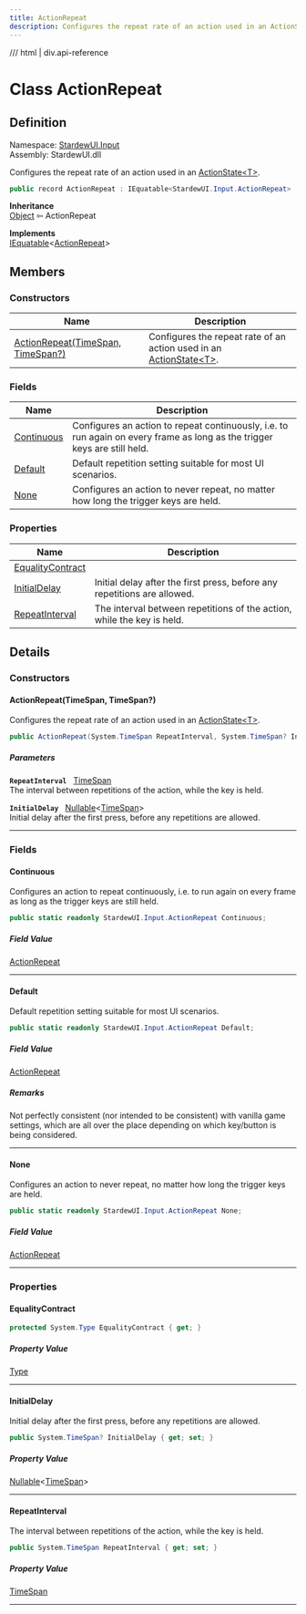 ```yaml
---
title: ActionRepeat
description: Configures the repeat rate of an action used in an ActionState&lt;T&gt;.
---
```


<link rel="stylesheet" href="/StardewUI/stylesheets/reference.css" />

/// html | div.api-reference

# Class ActionRepeat

## Definition

<div class="api-definition" markdown>

Namespace: [StardewUI.Input](index.md)  
Assembly: StardewUI.dll  

</div>

Configures the repeat rate of an action used in an [ActionState&lt;T&gt;](actionstate-1.md).

```cs
public record ActionRepeat : IEquatable<StardewUI.Input.ActionRepeat>
```

**Inheritance**  
[Object](https://learn.microsoft.com/en-us/dotnet/api/system.object) ⇦ ActionRepeat

**Implements**  
[IEquatable](https://learn.microsoft.com/en-us/dotnet/api/system.iequatable-1)<[ActionRepeat](actionrepeat.md)>

## Members

### Constructors

 | Name | Description |
| --- | --- |
| [ActionRepeat(TimeSpan, TimeSpan?)](#actionrepeattimespan-timespan) | Configures the repeat rate of an action used in an [ActionState&lt;T&gt;](actionstate-1.md). | 

### Fields

 | Name | Description |
| --- | --- |
| [Continuous](#continuous) | Configures an action to repeat continuously, i.e. to run again on every frame as long as the trigger keys are still held. | 
| [Default](#default) | Default repetition setting suitable for most UI scenarios. | 
| [None](#none) | Configures an action to never repeat, no matter how long the trigger keys are held. | 

### Properties

 | Name | Description |
| --- | --- |
| [EqualityContract](#equalitycontract) |  | 
| [InitialDelay](#initialdelay) | Initial delay after the first press, before any repetitions are allowed. | 
| [RepeatInterval](#repeatinterval) | The interval between repetitions of the action, while the key is held. | 

## Details

### Constructors

#### ActionRepeat(TimeSpan, TimeSpan?)

Configures the repeat rate of an action used in an [ActionState&lt;T&gt;](actionstate-1.md).

```cs
public ActionRepeat(System.TimeSpan RepeatInterval, System.TimeSpan? InitialDelay);
```

##### Parameters

**`RepeatInterval`** &nbsp; [TimeSpan](https://learn.microsoft.com/en-us/dotnet/api/system.timespan)  
The interval between repetitions of the action, while the key is held.

**`InitialDelay`** &nbsp; [Nullable](https://learn.microsoft.com/en-us/dotnet/api/system.nullable-1)<[TimeSpan](https://learn.microsoft.com/en-us/dotnet/api/system.timespan)>  
Initial delay after the first press, before any repetitions are allowed.

-----

### Fields

#### Continuous

Configures an action to repeat continuously, i.e. to run again on every frame as long as the trigger keys are still held.

```cs
public static readonly StardewUI.Input.ActionRepeat Continuous;
```

##### Field Value

[ActionRepeat](actionrepeat.md)

-----

#### Default

Default repetition setting suitable for most UI scenarios.

```cs
public static readonly StardewUI.Input.ActionRepeat Default;
```

##### Field Value

[ActionRepeat](actionrepeat.md)

##### Remarks

Not perfectly consistent (nor intended to be consistent) with vanilla game settings, which are all over the place depending on which key/button is being considered.

-----

#### None

Configures an action to never repeat, no matter how long the trigger keys are held.

```cs
public static readonly StardewUI.Input.ActionRepeat None;
```

##### Field Value

[ActionRepeat](actionrepeat.md)

-----

### Properties

#### EqualityContract



```cs
protected System.Type EqualityContract { get; }
```

##### Property Value

[Type](https://learn.microsoft.com/en-us/dotnet/api/system.type)

-----

#### InitialDelay

Initial delay after the first press, before any repetitions are allowed.

```cs
public System.TimeSpan? InitialDelay { get; set; }
```

##### Property Value

[Nullable](https://learn.microsoft.com/en-us/dotnet/api/system.nullable-1)<[TimeSpan](https://learn.microsoft.com/en-us/dotnet/api/system.timespan)>

-----

#### RepeatInterval

The interval between repetitions of the action, while the key is held.

```cs
public System.TimeSpan RepeatInterval { get; set; }
```

##### Property Value

[TimeSpan](https://learn.microsoft.com/en-us/dotnet/api/system.timespan)

-----

